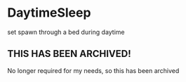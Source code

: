 # DaytimeSleep
set spawn through a bed during daytime

## THIS HAS BEEN ARCHIVED!
No longer required for my needs, so this has been archived
